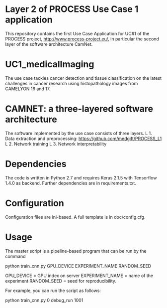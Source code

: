 # Layer 2 of PROCESS Use Case 1 application

This repository contains the first Use Case Application for UC#1 of the PROCESS project, http://www.process-project.eu/, 
in particular the second layer of the software architecture CamNet. 

# UC1_medicalImaging
The use case tackles cancer detection and tissue classification on the latest challenges in cancer research using histopathology images from CAMELYON 16 and 17. 

# CAMNET: a three-layered software architecture
The software implemented by the use case consists of three layers. 
L 1. Data extraction and preprocessing: https://github.com/medgift/PROCESS_L1
L 2. Network training
L 3. Network interpretability 

# Dependencies
The code is written in Python 2.7 and requires Keras 2.1.5 with Tensorflow 1.4.0 as backend. Further dependencies are in requirements.txt.

# Configuration
Configuration files are ini-based. A full template is in doc/config.cfg.

# Usage

The master script is a pipeline-based program that can be run by the command

python train_cnn.py GPU_DEVICE EXPERIMENT_NAME RANDOM_SEED

GPU_DEVICE = GPU index on server
EXPERIMENT_NAME = name of the experiment
RANDOM_SEED = seed for reproducibility. 

For example, you can run the script as follows: 

python train_cnn.py 0 debug_run 1001


